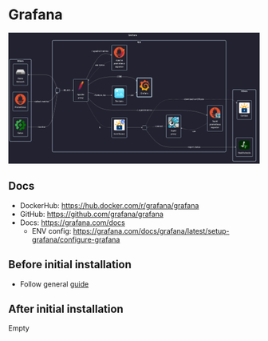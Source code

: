 # Grafana

![diagram](../../docs/diagrams/out/apps/grafana.png)

## Docs

- DockerHub: <https://hub.docker.com/r/grafana/grafana>
- GitHub: <https://github.com/grafana/grafana>
- Docs: <https://grafana.com/docs>
    - ENV config: <https://grafana.com/docs/grafana/latest/setup-grafana/configure-grafana>

## Before initial installation

- Follow general [guide](../../docs/Checklist%20for%20new%20docker-apps.md)

## After initial installation

Empty
